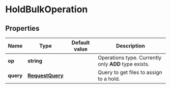 # HoldBulkOperation

## Properties

| Name      | Type                                                           | Default value | Description                                          |
| --------- | -------------------------------------------------------------- | ------------- | ---------------------------------------------------- |
| **op**    | **string**                                                     |               | Operations type. Currently only **ADD** type exists. |
| **query** | [**RequestQuery**](../../search-rest-api/docs/RequestQuery.md) |               | Query to get files to assign to a hold.              |

